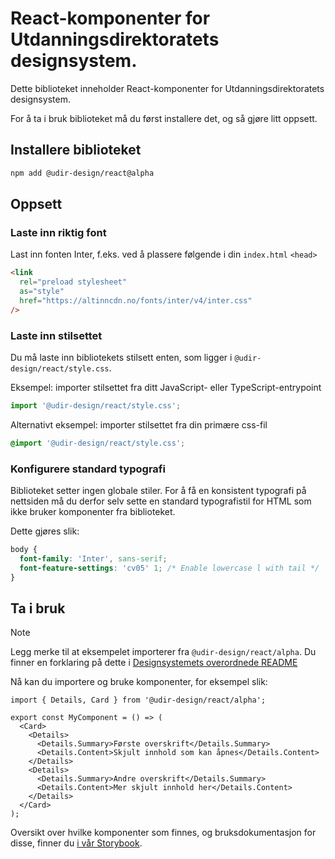 # React-komponenter for Utdanningsdirektoratets designsystem.

Dette biblioteket inneholder React-komponenter for Utdanningsdirektoratets designsystem.

For å ta i bruk biblioteket må du først installere det, og så gjøre litt oppsett.

## Installere biblioteket

```bash
npm add @udir-design/react@alpha
```

## Oppsett

### Laste inn riktig font

Last inn fonten Inter, f.eks. ved å plassere følgende i din `index.html` `<head>`

```html
<link
  rel="preload stylesheet"
  as="style"
  href="https://altinncdn.no/fonts/inter/v4/inter.css"
/>
```

### Laste inn stilsettet

Du må laste inn bibliotekets stilsett enten, som ligger i `@udir-design/react/style.css`.

Eksempel: importer stilsettet fra ditt JavaScript- eller TypeScript-entrypoint

```ts
import '@udir-design/react/style.css';
```

Alternativt eksempel: importer stilsettet fra din primære css-fil

```css
@import '@udir-design/react/style.css';
```

### Konfigurere standard typografi

Biblioteket setter ingen globale stiler. For å få en konsistent typografi på nettsiden må du derfor selv sette en standard typografistil for HTML som ikke bruker komponenter fra biblioteket.

Dette gjøres slik:

```css
body {
  font-family: 'Inter', sans-serif;
  font-feature-settings: 'cv05' 1; /* Enable lowercase l with tail */
}
```

## Ta i bruk

> [!NOTE]
> Legg merke til at eksempelet importerer fra `@udir-design/react/alpha`.
> Du finner en forklaring på dette i [Designsystemets overordnede README](https://github.com/Utdanningsdirektoratet/designsystem?tab=readme-ov-file#livsfaser-for-en-komponent)

Nå kan du importere og bruke komponenter, for eksempel slik:

```tsx
import { Details, Card } from '@udir-design/react/alpha';

export const MyComponent = () => (
  <Card>
    <Details>
      <Details.Summary>Første overskrift</Details.Summary>
      <Details.Content>Skjult innhold som kan åpnes</Details.Content>
    </Details>
    <Details>
      <Details.Summary>Andre overskrift</Details.Summary>
      <Details.Content>Mer skjult innhold her</Details.Content>
    </Details>
  </Card>
);
```

Oversikt over hvilke komponenter som finnes, og bruksdokumentasjon for disse, finner du [i vår Storybook](https://main--667e8f07bf467ff4403dfe77.chromatic.com).
